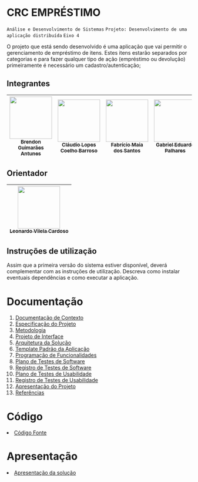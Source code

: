 # CRC EMPRÉSTIMO

`Análise e Desenvolvimento de Sistemas`
`Projeto: Desenvolvimento de uma aplicação distribuída`
`Eixo 4`

O projeto que está sendo desenvolvido é uma aplicação que vai permitir o gerenciamento de empréstimo de itens. Estes itens estarão separados por categorias e para fazer qualquer tipo de ação (empréstimo ou devolução) primeiramente é necessário um cadastro/autenticação; 

## Integrantes

| [<img src="https://avatars.githubusercontent.com/u/57053841?v=4" width=115><br><sub>Brendon Guimarães Antunes</sub>](https://github.com/BrendonGuima) |[<img src="https://avatars.githubusercontent.com/u/115187389?v=4" width=115><br><sub>Cláudio Lopes Coelho Barroso</sub>](https://github.com/ClaudioBarroso) |[<img src="https://avatars.githubusercontent.com/u/114435981?v=4" width=115><br><sub>Fabrício Maia dos Santos</sub>](https://github.com/FabricioMaia) | [<img src="https://avatars.githubusercontent.com/u/34951844?v=4" width=115><br><sub>Gabriel Eduardo Palhares</sub>](https://github.com/minortypo) | [<img src="https://avatars.githubusercontent.com/u/114194318?v=4" width=115><br><sub>Jansem Wallemberg Torquetti Maia</sub>](https://github.com/JansemWall) | [<img src="https://avatars.githubusercontent.com/u/90872650?v=4" width=115><br><sub> Leonardo Moreira Franco de Souza</sub>](https://github.com/LeonardoMFS) |
| :---: | :---: | :---: | :---: | :---: | :---: |

## Orientador

| [<img src="https://avatars.githubusercontent.com/u/100055105?v=4" width=115><br><sub>Leonardo Vilela Cardoso</sub>](https://github.com/lvcardoso)|
| :---: |
## Instruções de utilização

Assim que a primeira versão do sistema estiver disponível, deverá complementar com as instruções de utilização. Descreva como instalar eventuais dependências e como executar a aplicação.

# Documentação

<ol>
<li><a href="docs/01-Documentação de Contexto.md"> Documentação de Contexto</a></li>
<li><a href="docs/02-Especificação do Projeto.md"> Especificação do Projeto</a></li>
<li><a href="docs/03-Metodologia.md"> Metodologia</a></li>
<li><a href="docs/04-Projeto de Interface.md"> Projeto de Interface</a></li>
<li><a href="docs/05-Arquitetura da Solução.md"> Arquitetura da Solução</a></li>
<li><a href="docs/06-Template Padrão da Aplicação.md"> Template Padrão da Aplicação</a></li>
<li><a href="docs/07-Programação de Funcionalidades.md"> Programação de Funcionalidades</a></li>
<li><a href="docs/08-Plano de Testes de Software.md"> Plano de Testes de Software</a></li>
<li><a href="docs/09-Registro de Testes de Software.md"> Registro de Testes de Software</a></li>
<li><a href="docs/10-Plano de Testes de Usabilidade.md"> Plano de Testes de Usabilidade</a></li>
<li><a href="docs/11-Registro de Testes de Usabilidade.md"> Registro de Testes de Usabilidade</a></li>
<li><a href="docs/12-Apresentação do Projeto.md"> Apresentação do Projeto</a></li>
<li><a href="docs/13-Referências.md"> Referências</a></li>
</ol>

# Código

<li><a href="src/README.md"> Código Fonte</a></li>

# Apresentação

<li><a href="presentation/README.md"> Apresentação da solução</a></li>

